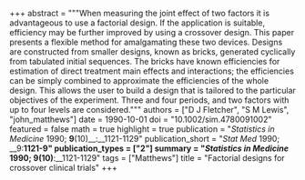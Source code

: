 +++
abstract = """When measuring the joint effect of two factors it is advantageous to use a factorial design. If the application is suitable, efficiency may be further improved by using a crossover design. This paper presents a flexible method for amalgamating these two devices. Designs are constructed from smaller designs, known as bricks, generated cyclically from tabulated initial sequences. The bricks have known efficiencies for estimation of direct treatment main effects and interactions; the efficiencies can be simply combined to approximate the efficiencies of the whole design. This allows the user to build a design that is tailored to the particular objectives of the experiment. Three and four periods, and two factors with up to four levels are considered."""
authors = ["D J Fletcher", "S M Lewis", "john_matthews"]
date = 1990-10-01
doi = "10.1002/sim.4780091002"
featured = false
math = true
highlight = true
publication = "*Statistics in Medicine* 1990; __9__(10)__:__1121-1129"
publication_short = "*Stat Med* 1990; __9:__1121-9"
publication_types = ["2"]
summary = "*Statistics in Medicine* 1990; __9__(10)__:__1121-1129"
tags = ["Matthews"]
title = "Factorial designs for crossover clinical trials"
+++

